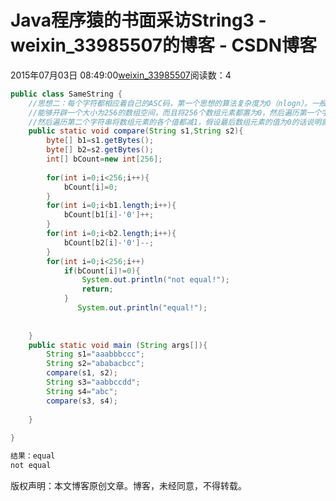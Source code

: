 # Java程序猿的书面采访String3 - weixin_33985507的博客 - CSDN博客
2015年07月03日 08:49:00[weixin_33985507](https://me.csdn.net/weixin_33985507)阅读数：4

```java
public class SameString {
    //思想二：每个字符都相应着自己的ASC码，第一个思想的算法复杂度为O（nlogn）。一般能够利用空间来减少时间复杂度
	//能够开辟一个大小为256的数组空间，而且将256个数组元素都置为0，然后遍历第一个字符串把字符的ASC作为数组下标。数组元素都加1，
	//然后遍历第二个字符串将数组元素的各个值都减1，假设最后数组元素的值为0的话说明就是同样的字符串。此算法的时间复杂度为O（n）
	public static void compare(String s1,String s2){
		byte[] b1=s1.getBytes();
		byte[] b2=s2.getBytes();
		int[] bCount=new int[256];
		
		for(int i=0;i<256;i++){
			bCount[i]=0;
		}
		for(int i=0;i<b1.length;i++){
			bCount[b1[i]-'0']++;
		}
		for(int i=0;i<b2.length;i++){
			bCount[b2[i]-'0']--;
		}
		for(int i=0;i<256;i++)
			if(bCount[i]!=0){
				System.out.println("not equal!");
				return;
			}
			   System.out.println("equal!");
			
		
	}
	public static void main (String args[]){
		String s1="aaabbbccc";
		String s2="ababacbcc";
		compare(s1, s2);
		String s3="aabbccdd";
		String s4="abc";
		compare(s3, s4);
		
	}
	
}
```
```java
结果：equal
not equal
```
版权声明：本文博客原创文章。博客，未经同意，不得转载。
